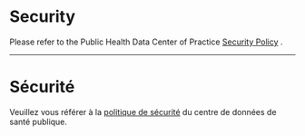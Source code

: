 # Security

Please refer to the Public Health Data Center of Practice [Security Policy](https://github.com/PHACDataHub/Wiki/wiki/COP-Security-Policy#encouraging-proper-incident-and-event-management) .

______________________

# Sécurité

Veuillez vous référer à la [politique de sécurité](https://github.com/PHACDataHub/Wiki/wiki/COP-Security-Policy#encouraging-proper-incident-and-event-management) du centre de données de santé publique.